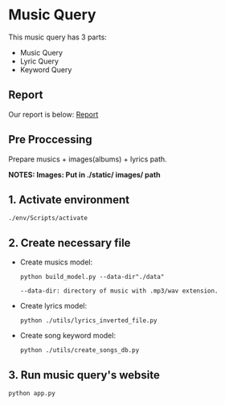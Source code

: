 # Music Query

This music query has 3 parts:

* Music Query
* Lyric Query
* Keyword Query

## Report

Our report is below:
[Report](Report.pdf)


## Pre Proccessing

Prepare musics + images(albums) + lyrics path.

**NOTES: Images: Put in ./static/ images/ path**

## 1. Activate environment

    ./env/Scripts/activate

## 2. Create necessary file

* Create musics model:

      python build_model.py --data-dir"./data"

      --data-dir: directory of music with .mp3/wav extension.

* Create lyrics model:

      python ./utils/lyrics_inverted_file.py

* Create song keyword model:

      python ./utils/create_songs_db.py

    
## 3. Run music query's website

    python app.py
    
